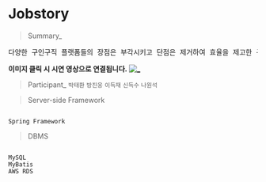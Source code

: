 # Jobstory

> Summary_
<pre>
다양한 구인구직 플랫폼들의 장점은 부각시키고 단점은 제거하여 효율을 제고한 구인구직 사이트
</pre>

**이미지 클릭 시 시연 영상으로 연결됩니다.**
[![_](https://user-images.githubusercontent.com/43169472/50580182-eca6a580-0e8e-11e9-8f71-529abe5099d8.PNG)](https://www.youtube.com/watch?v=1LxRe6rdy_c&t=20s)

> Participant_
<code>박태환</code>
<code>방진웅</code>
<code>이득재</code>
<code>신득수</code>
<code>나원석</code>


> Server-side Framework
<code>
Spring Framework
</code>

> DBMS
<code>
MySQL
MyBatis 
AWS RDS
</code>
  
  





